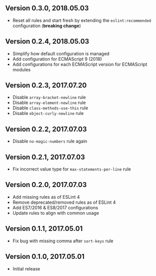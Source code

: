 ## Version 0.3.0, 2018.05.03

* Reset all rules and start fresh by extending the `eslint:recommended` configuration (**breaking change**)

## Version 0.2.4, 2018.05.03

* Simplify how default configuration is managed
* Add configuration for ECMAScript 9 (2018)
* Add configurations for each ECMAScript version for ECMAScript modules

## Version 0.2.3, 2017.07.20

* Disable `array-bracket-newline` rule
* Disable `array-element-newline` rule
* Disable `class-methods-use-this` rule
* Disable `object-curly-newline` rule

## Version 0.2.2, 2017.07.03

* Disable `no-magic-numbers` rule again

## Version 0.2.1, 2017.07.03

* Fix incorrect value type for `max-statements-per-line` rule

## Version 0.2.0, 2017.07.03

* Add missing rules as of ESLint 4
* Remove deprecated/removed rules as of ESLint 4
* Add ES7/2016 & ES8/2017 configurations
* Update rules to align with common usage

## Version 0.1.1, 2017.05.01

* Fix bug with missing comma after `sort-keys` rule

## Version 0.1.0, 2017.05.01

* Initial release
